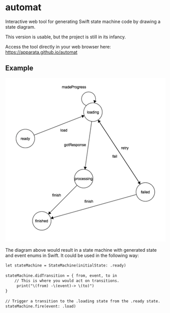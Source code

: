 # automat

Interactive web tool for generating Swift state machine code by drawing a state diagram.

This version is usable, but the project is still in its infancy.

Access the tool directly in your web browser here: https://apparata.github.io/automat

## Example

![Example State Machine](example.png)

The diagram above would result in a state machine with generated state and event enums in Swift. It could be used in the following way:

```
let stateMachine = StateMachine(initialState: .ready)

stateMachine.didTransition = { from, event, to in
    // This is where you would act on transitions.
     print("\(from) -\(event)-> \(to)")
}

// Trigger a transition to the .loading state from the .ready state.
stateMachine.fire(event: .load)
```
